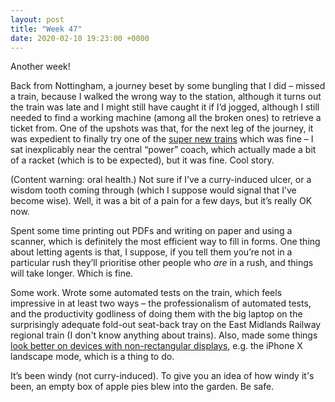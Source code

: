 ```yaml
---
layout: post
title: "Week 47"
date: 2020-02-10 19:23:00 +0000
---
```


Another week!

Back from Nottingham, a journey beset by some bungling that I did – missed a train, because I walked the wrong way to the station, although it turns out the train was late and I might still have caught it if I’d jogged, although I still needed to find a working machine (among all the broken ones) to retrieve a ticket from. One of the upshots was that, for the next leg of the journey, it was expedient to finally try one of the [super new trains](https://busandtrainuser.com/2019/07/30/new-trains-in-2019-part-7-greater-anglias-class-755/) which was fine – I sat inexplicably near the central “power” coach, which actually made a bit of a racket (which is to be expected), but it was fine. Cool story.

(Content warning: oral health.) Not sure if I’ve a curry-induced ulcer, or a wisdom tooth coming through (which I suppose would signal that I’ve become wise). Well, it was a bit of a pain for a few days, but it’s really OK now.

Spent some time printing out PDFs and writing on paper and using a scanner, which is definitely the most efficient way to fill in forms. One thing about letting agents is that, I suppose, if you tell them you’re not in a particular rush they’ll prioritise other people who _are_ in a rush, and things will take longer. Which is fine.

Some work. Wrote some automated tests on the train, which feels impressive in at least two ways – the professionalism of automated tests, and the productivity godliness of doing them with the big laptop on the surprisingly adequate fold-out seat-back tray on the East Midlands Railway regional train (I don't know anything about trains). Also, made some things [look better on devices with non-rectangular displays](https://developer.mozilla.org/en-US/docs/Web/CSS/env), e.g. the iPhone X landscape mode, which is a thing to do.

It’s been windy (not curry-induced). To give you an idea of how windy it's been, an empty box of apple pies blew into the garden. Be safe.
